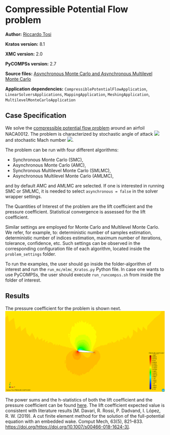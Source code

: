 # Compressible Potential Flow problem

**Author:** [Riccardo Tosi](https://github.com/riccardotosi)

**Kratos version:** 8.1

**XMC version:** 2.0

**PyCOMPSs version:** 2.7

**Source files:** [Asynchronous Monte Carlo and Asynchronous Multilevel Monte Carlo](source)

**Application dependencies:** `CompressiblePotentialFlowApplication`, `LinearSolversApplications`, `MappingApplication`, `MeshingApplication`, `MultilevelMonteCarloApplication`

## Case Specification
We solve the [compressible potential flow problem](https://github.com/KratosMultiphysics/Kratos/blob/master/applications/CompressiblePotentialFlowApplication/python_scripts/potential_flow_analysis.py) around an airfoil NACA0012. The problem is characterized by stochastic angle of attack <img src="https://render.githubusercontent.com/render/math?math=\alpha\sim\mathcal{N}(5.0,0.05)"> and stochastic Mach number <img src="https://render.githubusercontent.com/render/math?math=M_{\infty}\sim\mathcal{N}(0.3,0.003)">.

The problem can be run with four different algorithms:

* Synchronous Monte Carlo (SMC),
* Asynchronous Monte Carlo (AMC),
* Synchronous Multilevel Monte Carlo (SMLMC),
* Asynchronous Multilevel Monte Carlo (AMLMC),

and by default AMC and AMLMC are selected. If one is interested in running SMC or SMLMC, it is needed to select `asynchronous = false` in the solver wrapper settings.

The Quantities of Interest of the problem are the lift coefficient and the pressure coefficient. Statistical convergence is assessed for the lift coefficient.

Similar settings are employed for Monte Carlo and Multilevel Monte Carlo. We refer, for example, to: deterministic number of samples estimation, deterministic number of indices estimation, maximum number of iterations, tolerance, confidence, etc. Such settings can be observed in the corresponding configuration file of each algorithm, located inside the `problem_settings` folder.

To run the examples, the user should go inside the folder-algorithm of interest and run the `run_mc/mlmc_Kratos.py` Python file. In case one wants to use PyCOMPSs, the user should execute `run_runcompss.sh` from inside the folder of interest.

## Results

The pressure coefficient for the problem is shown next.
![cpf_pressurecoeff](data/cpf_pressure.png)

The power sums and the h-statistics of both the lift coefficient and the pressure coefficient can be found [here](source/power_sums_outputs).
The lift coefficient expected value is consistent with literature results [M. Davari, R. Rossi, P. Dadvand, I. López, R. W. (2019). A cut finite element method for the solution of the full-potential equation with an embedded wake. Comput Mech, 63(5), 821–833. https://doi.org/https://doi.org/10.1007/s00466-018-1624-3].
